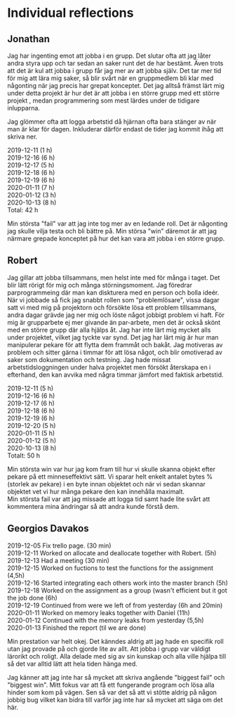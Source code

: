 Individual reflections
=====================

Jonathan
--------

Jag har ingenting emot att jobba i en grupp. Det slutar ofta att jag låter andra styra upp och tar sedan an saker runt det de har bestämt.
Även trots att det är kul att jobba i grupp får jag mer av att jobba själv. Det tar mer tid för mig att lära mig saker, så blir svårt när en gruppmedlem bli klar med någonting när jag precis har grepat konceptet.
Det jag alltså främst lärt mig under detta projekt är hur det är att jobba i en större grupp med ett större projekt , medan programmering som mest lärdes under de tidigare inlupparna.

Jag glömmer ofta att logga arbetstid då hjärnan ofta bara stänger av när man är klar för dagen. Inkluderar därför endast de tider jag kommit ihåg att skriva ner.

2019-12-11 (1 h)  
2019-12-16 (6 h)   
2019-12-17 (5 h)  
2019-12-18 (6 h)  
2019-12-19 (6 h)  
2020-01-11 (7 h)  
2020-01-12 (3 h)  
2020-10-13 (8 h)  
Total: 42 h  

Min största "fail" var att jag inte tog mer av en ledande roll. Det är någonting jag skulle vilja testa och bli bättre på. Min störsa "win" däremot är att jag närmare grepade konceptet på hur det kan vara att jobba i en större grupp. 

Robert
------

Jag gillar att jobba tillsammans, men helst inte med för många i taget. Det blir lätt rörigt för mig och många störningsmoment. Jag föredrar parprogrammeing där man kan diskturera med en person och bolla ideér. När vi jobbade så fick jag snabbt rollen som "problemlösare", vissa dagar satt vi med mig på projektorn och försökte lösa ett problem tillsammans, andra dagar grävde jag ner mig och löste något jobbigt problem vi haft. För mig är grupparbete ej mer givande än par-arbete, men det är också skönt med en större grupp där alla hjälps åt.
Jag har inte lärt mig mycket alls under projektet, vilket jag tyckte var synd. Det jag har lärt mig är hur man manipulerar pekare för att flytta dem frammåt och bakåt.
Jag motiveras av problem och sitter gärna i timmar för att lösa något, och blir omotiverad av saker som dokumentation och testning. 
Jag hade missat arbetstidsloggningen under halva projektet men försökt återskapa en i efterhand, den kan avvika med några timmar jämfort med faktisk arbetstid.

2019-12-11 (5 h)  
2019-12-16 (6 h)   
2019-12-17 (6 h)  
2019-12-18 (6 h)  
2019-12-19 (6 h)  
2019-12-20 (5 h)  
2020-01-11 (5 h)  
2020-01-12 (5 h)  
2020-10-13 (8 h)  
Totalt: 50 h  

Min största win var hur jag kom fram till hur vi skulle skanna objekt efter pekare på ett minneseffektivt sätt. Vi sparar helt enkelt antalet bytes % (storlek av pekare) i en byte innan objektet och när vi sedan skannar objektet vet vi hur många pekare den kan innehålla maximalt.  
Min största fail var att jag missade att logga tid samt hade lite svårt att kommentera mina ändringar så att andra kunde förstå dem.

Georgios Davakos 
----------------

2019-12-05 Fix trello page. (30 min)  
2019-12-11 Worked on allocate and deallocate together with Robert. (5h)  
2019-12-13 Had a meeting (30 min)  
2019-12-15 Worked on fuctions to test the functions for the assignment (4,5h)  
2019-12-16 Started integrating each others work into the master branch (5h)  
2019-12-18 Worked on the assignment as a group (wasn't efficient but it got the job done (6h)  
2019-12-19 Continued from were we left of from yesterday (6h and 20min)  
2020-01-11 Worked on memory leaks together with Daniel (11h)  
2020-01-12 Continued with the memory leaks from yesterday (5,5h)  
2020-01-13 Finished the report (til we are done)  
  
Min prestation var helt okej. Det känndes aldrig att jag hade en specifik roll
utan jag provade på och gjorde lite av allt. Att jobba i grupp var väldigt lärorikt
och roligt. Alla delade med sig av sin kunskap och alla ville hjälpa till så
det var alltid lätt att hela tiden hänga med.

Jag känner att jag inte har så mycket att skriva angående "biggest fail" och "biggest win".
Mitt fokus var att få ett fungerande program och lösa alla hinder som kom
på vägen. Sen så var det så att vi stötte aldrig på någon jobbig bug vilket
kan bidra till varför jag inte har så mycket att säga om det här.
